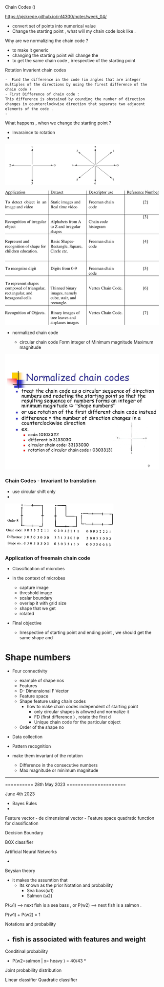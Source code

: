 

Chain Codes ()


https://ojskrede.github.io/inf4300/notes/week_04/



- convert set of points into numerical value 
- Change the starting point , what will my chain code look like . 

Why are we normalizing the chain code ?

- to make it generic 
- changing the starting point will change the 
- to get the same chain code , irrespective of the starting point 



Rotation Invarient chain codes 

    -  Find the difference in the code (in angles that are integer multiples of the directions by using the firest difference of the chain code )
    - First Difference of chain code :
    This difference is obstained by counding the number of direction changes in counterclockwise direction that separate two adjacent elements of the code .
    - 





What happens , when we change the starting point ?


-  Invaraince to rotation 
- 


![Alt text](docs/chain_code_traversal.png "a title")



![Alt text](docs/Survey-on-Chain-code-techniques-for-representation-and-recognition-of-shape.png "a title")


- normalized chain code

    - circular chain code 
        Form integer of  Minimum magnitude Maximum magnitude 


![Alt text](docs/normalized_chain_code.png "a title")



### Chain Codes - Invariant to translation 

- use circular shift only
- 

![Alt text](docs/circular.png "a title")


### Application of freemain chain code 

-  Classification of microbes 
-  In the context of microbes 
    - capture image
    - threshold image 
    - scalar boundary 
    - overlap it with grid size 
    - shape that we get 
    - rotated 

- Final objective 

    - Irrespective of starting point and ending point , we should get the same shape and 


     
# Shape numbers

- Four connectivity 

    - example of shape nos 
    - Features
    - D- Dimensional F Vector 
    - Feature space 
    - Shape feature using chain codes 
        - how to make chain codes independent of starting point 
            - only circular shapes is allowed and normalize it 
            - FD (first difference ) , rotate the first d
            - Unique chain code for the particular object 
    - Order of the shape no

- Data collection 
- Pattern recognition 
- make them invariant of the rotation
    - Difference in the consecutive numbers
    - Max magnitude or minimum magnitude




-----------------------------------------------------------------------------
==========   28th May 2023 =====================



June 4th 2023

- Bayes Rules 
-  

Feature vector
    - de dimensional vector 
    - Feature space
    quadratic function for classification 


Decision Boundary 

BOX classifier

Artificial Neural Networks

- 


Beysian theory 
-  it makes the assumtion that 
    - Its known as the prior
    Notation and probability
        - Sea bass(ω1)
        - Salmon (ω2)

P(ω1) --> next fish is a sea bass , or
P(w2) --> next fish is a salmon .

P(w1) + P(w2) = 1

Notations and probability 
- fish is associated with features and weight 
    - 

Conditinal probability 

- P(w2=salmon | x= heavy ) = 40/43 * 


Joint probability distribution


Linear classifier
Quadratic classifier
